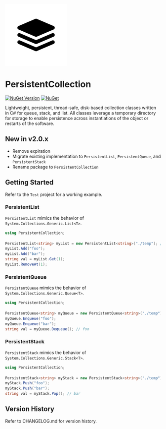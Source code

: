 ![alt tag](https://github.com/jchristn/PersistentCollection/blob/main/src/PersistentCollection/Assets/icon.png?raw=true)

# PersistentCollection

[![NuGet Version](https://img.shields.io/nuget/v/PersistentCollection.svg?style=flat)](https://www.nuget.org/packages/PersistentCollection/) [![NuGet](https://img.shields.io/nuget/dt/PersistentCollection.svg)](https://www.nuget.org/packages/PersistentCollection) 

Lightweight, persistent, thread-safe, disk-based collection classes written in C# for queue, stack, and list.  All classes leverage a temporary directory for storage to enable persistence across instantiations of the object or restarts of the software.

## New in v2.0.x

- Remove expiration
- Migrate existing implementation to `PersistentList`, `PersistentQueue`, and `PersistentStack`
- Rename package to `PersistentCollection`

## Getting Started

Refer to the ```Test``` project for a working example.

### PersistentList

`PersistentList` mimics the behavior of `System.Collections.Generic.List<T>`.

```csharp
using PersistentCollection;

PersistentList<string> myList = new PersistentList<string>("./temp"); // data directory
myList.Add("foo");
myList.Add("bar");
string val = myList.Get(1);
myList.RemoveAt(1);
```

### PersistentQueue

`PersistentQueue` mimics the behavior of `System.Collections.Generic.Queue<T>`.

```csharp
using PersistentCollection;

PersistentQueue<string> myQueue = new PersistentQueue<string>("./temp"); // data directory
myQueue.Enqueue("foo");
myQueue.Enqueue("bar");
string val = myQueue.Dequeue(); // foo
```

### PersistentStack

`PersistentStack` mimics the behavior of `System.Collections.Generic.Stack<T>`.

```csharp
using PersistentCollection;

PersistentStack<string> myStack = new PersistentStack<string>("./temp"); // data directory
myStack.Push("foo");
myStack.Push("bar");
string val = myStack.Pop(); // bar
```

## Version History

Refer to CHANGELOG.md for version history.
